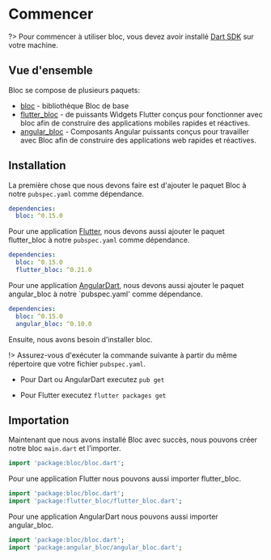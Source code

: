 # Commencer

?> Pour commencer à utiliser bloc, vous devez avoir installé [Dart SDK](https://dart.dev/get-dart) sur votre machine.

## Vue d'ensemble

Bloc se compose de plusieurs paquets:

- [bloc](https://pub.dev/packages/bloc) - bibliothèque Bloc de base
- [flutter_bloc](https://pub.dev/packages/flutter_bloc) - de puissants Widgets Flutter conçus pour fonctionner avec bloc afin de construire des applications mobiles rapides et réactives.
- [angular_bloc](https://pub.dev/packages/angular_bloc) - Composants Angular puissants conçus pour travailler avec Bloc afin de construire des applications web rapides et réactives.

## Installation

La première chose que nous devons faire est d'ajouter le paquet Bloc à notre `pubspec.yaml` comme dépendance.

```yaml
dependencies:
  bloc: ^0.15.0
```

Pour une application [Flutter](https://flutter.dev/), nous devons aussi ajouter le paquet flutter_bloc à notre `pubspec.yaml` comme dépendance.

```yaml
dependencies:
  bloc: ^0.15.0
  flutter_bloc: ^0.21.0
```

Pour une application [AngularDart](https://angulardart.dev/), nous devons aussi ajouter le paquet angular_bloc à notre `pubspec.yaml' comme dépendance.

```yaml
dependencies:
  bloc: ^0.15.0
  angular_bloc: ^0.10.0
```

Ensuite, nous avons besoin d'installer bloc.

!> Assurez-vous d'exécuter la commande suivante à partir du même répertoire que votre fichier `pubspec.yaml`.

- Pour Dart ou AngularDart executez `pub get`

- Pour Flutter executez `flutter packages get`

## Importation

Maintenant que nous avons installé Bloc avec succès, nous pouvons créer notre bloc `main.dart` et l'importer.

```dart
import 'package:bloc/bloc.dart';
```

Pour une application Flutter nous pouvons aussi importer flutter_bloc.

```dart
import 'package:bloc/bloc.dart';
import 'package:flutter_bloc/flutter_bloc.dart';
```

Pour une application AngularDart nous pouvons aussi importer angular_bloc.

```dart
import 'package:bloc/bloc.dart';
import 'package:angular_bloc/angular_bloc.dart';
```
